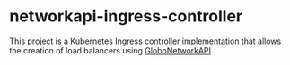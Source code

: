 # networkapi-ingress-controller

This project is a Kubernetes Ingress controller implementation that allows the
creation of load balancers using
[GloboNetworkAPI](https://github.com/globocom/GloboNetworkAPI)